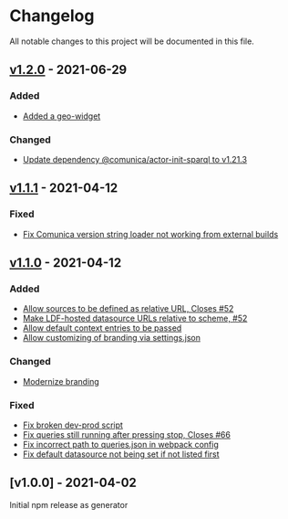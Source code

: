 # Changelog
All notable changes to this project will be documented in this file.

<a name="v1.2.0"></a>
## [v1.2.0](https://github.com/comunica/jQuery-Widget/compare/v1.1.1...v1.2.0) - 2021-06-29

### Added
* [Added a geo-widget](https://github.com/comunica/jQuery-Widget/commit/76898edbb3f8b97ae8f9e7b23c5ea9935bdd99db)

### Changed
* [Update dependency @comunica/actor-init-sparql to v1.21.3](https://github.com/comunica/jQuery-Widget/commit/a7377b678e40d8e87ef5df937a34b335adc0b208)

<a name="v1.1.1"></a>
## [v1.1.1](https://github.com/comunica/jQuery-Widget/compare/v1.1.0...v1.1.1) - 2021-04-12

### Fixed
* [Fix Comunica version string loader not working from external builds](https://github.com/comunica/jQuery-Widget/commit/4f1529103cbd6f8f2306b448f4583aabf4d2b1e9)

<a name="v1.1.0"></a>
## [v1.1.0](https://github.com/comunica/jQuery-Widget/compare/v1.0.0...v1.1.0) - 2021-04-12

### Added
* [Allow sources to be defined as relative URL, Closes #52](https://github.com/comunica/jQuery-Widget/commit/ee4eb64566ef05d525d57a2e9ec8a36645dd996c)
* [Make LDF-hosted datasource URLs relative to scheme, #52](https://github.com/comunica/jQuery-Widget/commit/825afb11918dd1dae9ba16cd21832013e1d7073e)
* [Allow default context entries to be passed](https://github.com/comunica/jQuery-Widget/commit/28a8505a49def05657fee222043fe598788292d2)
* [Allow customizing of branding via settings.json](https://github.com/comunica/jQuery-Widget/commit/8b7ef24249210c4aacd0e664c295a2502c3ae26a)

### Changed
* [Modernize branding](https://github.com/comunica/jQuery-Widget/commit/5428875be35c4cdc5387f9adcf8bf4b8514a9f10)

### Fixed
* [Fix broken dev-prod script](https://github.com/comunica/jQuery-Widget/commit/5cfc43c040a230f2d0e6ca4d08c026a30f610a42)
* [Fix queries still running after pressing stop, Closes #66](https://github.com/comunica/jQuery-Widget/commit/fe122f07d756ad7b0c6eb484c3fff3365a178972)
* [Fix incorrect path to queries.json in webpack config](https://github.com/comunica/jQuery-Widget/commit/f2aff8688c1a684537e9dcb97bd4ca5b382000bc)
* [Fix default datasource not being set if not listed first](https://github.com/comunica/jQuery-Widget/commit/f50574504eceb08218d676f54f96d944543f9794)

<a name="v1.0.0"></a>
## [v1.0.0] - 2021-04-02

Initial npm release as generator
